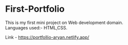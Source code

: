 # First-Portfolio <br>
This is my first mini project on Web development domain.
<br>
Languages used:- HTML,CSS.
<br>

Link - https://portfollio-aryan.netlify.app/
